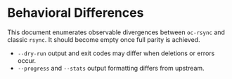 # Behavioral Differences

This document enumerates observable divergences between `oc-rsync` and classic
`rsync`. It should become empty once full parity is achieved.

- `--dry-run` output and exit codes may differ when deletions or errors occur.
- `--progress` and `--stats` output formatting differs from upstream.

